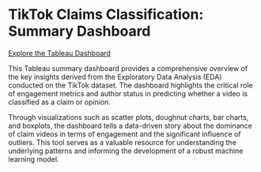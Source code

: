 # TikTok Claims Classification: Summary Dashboard

[Explore the Tableau Dashboard](https://public.tableau.com/app/profile/dane.tipene/viz/TikTokClaimsClassificationSummaryDashboard/FullSummary2)

This Tableau summary dashboard provides a comprehensive overview of the key insights derived from the Exploratory Data Analysis (EDA) conducted on the TikTok dataset. The dashboard highlights the critical role of engagement metrics and author status in predicting whether a video is classified as a claim or opinion. 

Through visualizations such as scatter plots, doughnut charts, bar charts, and boxplots, the dashboard tells a data-driven story about the dominance of claim videos in terms of engagement and the significant influence of outliers. This tool serves as a valuable resource for understanding the underlying patterns and informing the development of a robust machine learning model.
